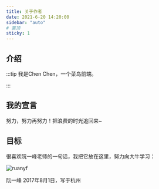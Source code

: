 ```yaml
---
title: 关于作者
date: 2021-6-20 14:20:00
sidebar: "auto"
# 置顶
sticky: 1
---
```


<!-- more -->

## 介绍
:::tip
我是Chen Chen，一个菜鸟前端。

:::

## 我的宣言
努力，努力再努力！把浪费的时光追回来~

## 目标

很喜欢阮一峰老师的一句话，我把它放在这里，努力向大牛学习：

![ruanyf](/images/ruanyf.jpg)

阮一峰
2017年8月1日，写于杭州

